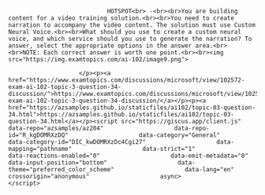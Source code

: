 <p class="card-text">
							
								HOTSPOT<br> -<br><br>You are building content for a video training solution.<br><br>You need to create narration to accompany the video content. The solution must use Custom Neural Voice.<br><br>What should you use to create a custom neural voice, and which service should you use to generate the narration? To answer, select the appropriate options in the answer area.<br><br>NOTE: Each correct answer is worth one point.<br><br><img src="https://img.examtopics.com/ai-102/image9.png">
							
						</p><p><a href="https://www.examtopics.com/discussions/microsoft/view/102572-exam-ai-102-topic-3-question-34-discussion/">https://www.examtopics.com/discussions/microsoft/view/102572-exam-ai-102-topic-3-question-34-discussion/</a></p><p><a href="https://azsamples.github.io/staticfiles/ai102/topic-03-question-34.html">https://azsamples.github.io/staticfiles/ai102/topic-03-question-34.html</a></p><script src="https://giscus.app/client.js"                    data-repo="azsamples/az204"                    data-repo-id="R_kgDOMRXzDQ"                    data-category="General"                    data-category-id="DIC_kwDOMRXzDc4Cgi27"                    data-mapping="pathname"                    data-strict="1"                    data-reactions-enabled="0"                    data-emit-metadata="0"                    data-input-position="bottom"                    data-theme="preferred_color_scheme"                    data-lang="en"                    crossorigin="anonymous"                    async>                    </script>